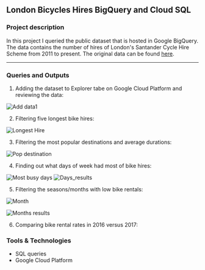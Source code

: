 ## London Bicycles Hires BigQuery and Cloud SQL

### Project description
In this project I queried the public dataset that is hosted in Google BigQuery. The data contains the number of hires of London's Santander Cycle Hire Scheme from 2011 to present. The original data can be found [here](https://data.london.gov.uk/).

-----------------------------------------------------------------------------------------

### Queries and Outputs

1. Adding the dataset to Explorer tabe on Google Cloud Platform and reviewing the data:

![Add data1](https://user-images.githubusercontent.com/89424060/169406811-7c0642c2-1c17-47e2-9fba-aaccc46c16bf.png)

2. Filtering five longest bike hires:

![Longest Hire](https://user-images.githubusercontent.com/89424060/169430635-143d1af8-fee2-400e-9007-8ef4bab50d28.png)

3. Filtering the most popular destinations and average durations:

![Pop destination](https://user-images.githubusercontent.com/89424060/169432095-216129d0-5fa4-474a-b20d-b60b3e00f0cb.png)

4. Finding out what days of week had most of bike hires:

![Most busy days](https://user-images.githubusercontent.com/89424060/169434339-68d90e44-80e4-4ed4-8625-fe4c1628356e.png)
![Days_results](https://user-images.githubusercontent.com/89424060/169434605-2f815d23-eb71-41bb-b1fc-e701dc9dba12.png)

5. Filtering the seasons/months with low bike rentals:

![Month](https://user-images.githubusercontent.com/89424060/169436628-8b1b2f0d-b626-4aea-8091-f1093304fcd4.png)

![Months results](https://user-images.githubusercontent.com/89424060/169436901-ca449c20-11f9-4b80-b199-87ef9ec056d7.png)

6. Comparing bike rental rates in 2016 versus 2017:





### Tools & Technologies

+ SQL queries
+ Google Cloud Platform







